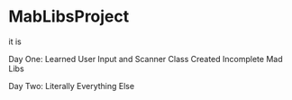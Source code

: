 # MabLibsProject
it is

Day One: 
Learned User Input and Scanner Class
Created Incomplete Mad Libs

Day Two: 
Literally Everything Else
